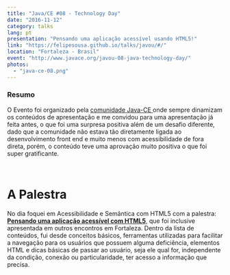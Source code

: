 ```yaml
---
title: "Java/CE #08 - Technology Day"
date: "2016-11-12"
category: talks
lang: pt
presentation: "Pensando uma aplicação acessível usando HTML5!"
link: "https://felipesousa.github.io/talks/javou/#/"
location: "Fortaleza - Brasil"
event: "http://www.javace.org/javou-08-java-technology-day/"
photos:
  - "java-ce-08.png"
---
```


### Resumo

O Evento foi organizado pela [comunidade Java-CE ](http://www.javace.org/javou-08-java-technology-day/) onde sempre dinamizam os conteúdos de apresentação e me convidou para uma apresentação já feita antes, o que foi uma surpresa positiva além de um desafio diferente, dado que a comunidade não estava tão diretamente ligada ao desenvolvimento front end e muito menos com acessibilidade de fora direta, porém, o conteúdo teve uma aprovação muito positiva o que foi super gratificante.

<br />

# A Palestra

No dia foquei em Acessibilidade e Semântica com HTML5 com a palestra: [**Pensando uma aplicação acessível com HTML5**](https://felipesousa.github.io/talks/javou/#/), que foi inclusive apresentada em outros encontros em Fortaleza. Dentro da lista de conteúdos, fui desde conceitos básicos, ferramentas utilizadas para facilitar a navegação para os usuários que possuem alguma deficiência, elementos HTML e dicas básicas de passar ao usuário, seja ele qual for, independente da condição, conexão ou particularidade, ter acesso a informação que precisa.

<br />
